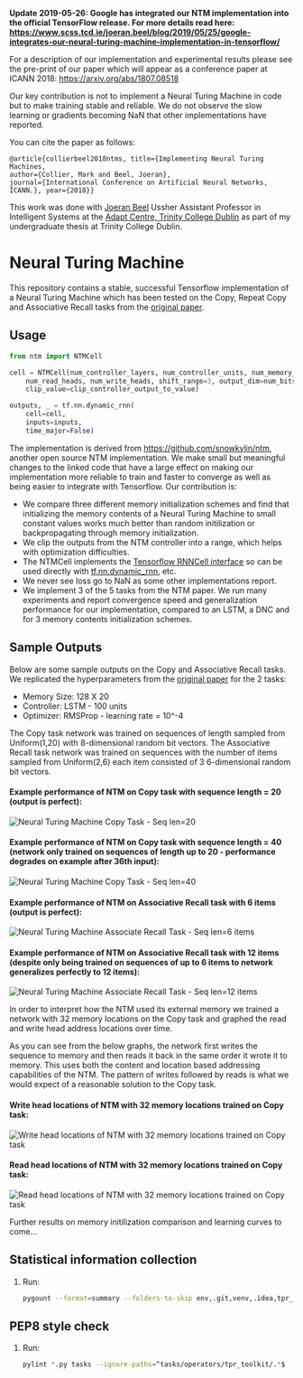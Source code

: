 **Update 2019-05-26: Google has integrated our NTM implementation into the official TensorFlow release. For more details read here: https://www.scss.tcd.ie/joeran.beel/blog/2019/05/25/google-integrates-our-neural-turing-machine-implementation-in-tensorflow/**

For a description of our implementation and experimental results please see the pre-print of our paper which will appear as a conference paper at ICANN 2018: https://arxiv.org/abs/1807.08518

Our key contribution is not to implement a Neural Turing Machine in code but to make training stable and reliable. We do not observe the slow learning or gradients becoming NaN that other implementations have reported.

You can cite the paper as follows:

```
@article{collierbeel2018ntms, title={Implementing Neural Turing Machines,
author={Collier, Mark and Beel, Joeran},
journal={International Conference on Artificial Neural Networks, ICANN.}, year={2018}}
```

This work was done with [Joeran Beel](https://www.scss.tcd.ie/joeran.beel/) Ussher Assistant Professor in Intelligent Systems
at the [Adapt Centre, Trinity College Dublin](https://www.adaptcentre.ie/) as part of my undergraduate thesis at Trinity College Dublin.

# Neural Turing Machine

This repository contains a stable, successful Tensorflow implementation of a Neural Turing Machine which has been tested on the Copy, Repeat Copy and Associative Recall tasks from the [original paper](https://arxiv.org/abs/1410.5401).

## Usage

```python
from ntm import NTMCell

cell = NTMCell(num_controller_layers, num_controller_units, num_memory_locations, memory_size,
    num_read_heads, num_write_heads, shift_range=3, output_dim=num_bits_per_output_vector,
    clip_value=clip_controller_output_to_value)

outputs, _ = tf.nn.dynamic_rnn(
    cell=cell,
    inputs=inputs,
    time_major=False)
```

The implementation is derived from https://github.com/snowkylin/ntm, another open source NTM implementation. We make small but meaningful changes to the linked code that have a large effect on making our implementation more reliable to train and faster to converge as well as being easier to integrate with Tensorflow. Our contribution is:
- We compare three different memory initialization schemes and find that initializing the memory contents of a Neural Turing Machine to small constant values works much better than random initilization or backpropagating through memory initialization.
- We clip the outputs from the NTM controller into a range, which helps with optimization difficulties.
- The NTMCell implements the [Tensorflow RNNCell interface](https://www.tensorflow.org/api_docs/python/tf/contrib/rnn/RNNCell) so can be used directly with [tf.nn.dynamic_rnn](https://www.tensorflow.org/api_docs/python/tf/nn/dynamic_rnn), etc.
- We never see loss go to NaN as some other implementations report.
- We implement 3 of the 5 tasks from the NTM paper. We run many experiments and report convergence speed and generalization performance for our implementation, compared to an LSTM, a DNC and for 3 memory contents initialization schemes.

## Sample Outputs

Below are some sample outputs on the Copy and Associative Recall tasks. We replicated the hyperparameters from the [original paper](https://arxiv.org/abs/1410.5401) for the 2 tasks:

- Memory Size: 128 X 20
- Controller: LSTM - 100 units
- Optimizer: RMSProp - learning rate = 10^-4

The Copy task network was trained on sequences of length sampled from Uniform(1,20) with 8-dimensional random bit vectors. The Associative Recall task network was trained on sequences with the number of items sampled from Uniform(2,6) each item consisted of 3 6-dimensional random bit vectors.

#### Example performance of NTM on Copy task with sequence length = 20 (output is perfect):
![Neural Turing Machine Copy Task - Seq len=20](/img/copy_ntm_20_0.png)

#### Example performance of NTM on Copy task with sequence length = 40 (network only trained on sequences of length up to 20 - performance degrades on example after 36th input):
![Neural Turing Machine Copy Task - Seq len=40](/img/copy_ntm_40_1.png)

#### Example performance of NTM on Associative Recall task with 6 items (output is perfect):
![Neural Turing Machine Associate Recall Task - Seq len=6 items](/img/associative_recall_ntm_6_0.png)

#### Example performance of NTM on Associative Recall task with 12 items (despite only being trained on sequences of up to 6 items to network generalizes perfectly to 12 items):
![Neural Turing Machine Associate Recall Task - Seq len=12 items](/img/associative_recall_ntm_12_0.png)

In order to interpret how the NTM used its external memory we trained a network with 32 memory locations on the Copy task and graphed the read and write head address locations over time.

As you can see from the below graphs, the network first writes the sequence to memory and then reads it back in the same order it wrote it to memory. This uses both the content and location based addressing capabilities of the NTM. The pattern of writes followed by reads is what we would expect of a reasonable solution to the Copy task.

#### Write head locations of NTM with 32 memory locations trained on Copy task:
![Write head locations of NTM with 32 memory locations trained on Copy task](/img/ntm_copy_write_head.png)

#### Read head locations of NTM with 32 memory locations trained on Copy task:
![Read head locations of NTM with 32 memory locations trained on Copy task](/img/ntm_copy_read_head.png)

Further results on memory initilization comparison and learning curves to come...


## Statistical information collection

1. Run:
   ```bash
   pygount --format=summary --folders-to-skip env,.git,venv,.idea,tpr_toolkit --suffix py,sh .
   ```
   
## PEP8 style check

1. Run:

   ```bash
   pylint *.py tasks --ignore-paths=^tasks/operators/tpr_toolkit/.*$
   ```
